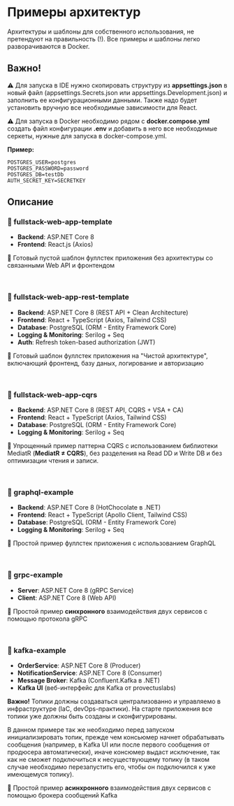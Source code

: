 ﻿# Примеры архитектур 

Архитектуры и шаблоны для собственного использования, не претендуют на правильность (!). Все примеры и шаблоны легко разворачиваются в Docker.
## Важно!

⚠️ Для запуска в IDE нужно скопировать структуру из **appsettings.json** в новый файл (appsettings.Secrets.json или appsettings.Development.json) и заполнить ее конфигурационными данными. Также надо будет установить вручную все необходимые зависимости для React.

⚠️ Для запуска в Docker необходимо рядом с **docker.compose.yml** создать файл конфигурации **.env** и добавить в него все необходимые серкеты, нужные для запуска в docker-compose.yml.

**Пример:**
```
POSTGRES_USER=postgres
POSTGRES_PASSWORD=password
POSTGRES_DB=testDb
AUTH_SECRET_KEY=SECRETKEY
```

## Описание

### 📁 fullstack-web-app-template

- **Backend**: ASP.NET Core 8
- **Frontend**: React.js (Axios)

📌 Готовый пустой шаблон фуллстек приложения без архитектуры со связанными Web API и фронтендом

<br>

### 📁 fullstack-web-app-rest-template

- **Backend**: ASP.NET Core 8 (REST API + Clean Architecture)
- **Frontend**: React + TypeScript (Axios, Tailwind CSS)
- **Database**: PostgreSQL (ORM - Entity Framework Core)
- **Logging & Monitoring**: Serilog + Seq
- **Auth**: Refresh token-based authorization (JWT)

📌 Готовый шаблон фуллстек приложения на "Чистой архитектуре", включающий фронтенд, базу даных, логирование и авторизацию

<br>

### 📁 fullstack-web-app-cqrs


- **Backend**: ASP.NET Core 8 (REST API, CQRS + VSA + CA)
- **Frontend**: React + TypeScript (Axios, Tailwind CSS)
- **Database**: PostgreSQL (ORM - Entity Framework Core)
- **Logging & Monitoring**: Serilog + Seq

📌 Упрощенный пример паттерна CQRS с использованием библиотеки MediatR (**MediatR ≠ CQRS**), без разделения на Read DD и Write DB и без оптимизации чтения и записи.

<br>

### 📁 graphql-example

- **Backend**: ASP.NET Core 8 (HotChocolate в .NET)
- **Frontend**: React + TypeScript (Apollo Client, Tailwind CSS)
- **Database**: PostgreSQL (ORM - Entity Framework Core)
- **Logging & Monitoring**: Serilog + Seq

📌 Простой пример фуллстек приложения с использованием GraphQL

<br>

### 📁 grpc-example


- **Server**: ASP.NET Core 8 (gRPC Service) 
- **Client**: ASP.NET Core 8 (Web API)

📌 Простой пример **синхронного** взаимодействия двух сервисов с помощью протокола gRPC

<br>

### 📁 kafka-example


- **OrderService**: ASP.NET Core 8 (Producer) 
- **NotificationService**: ASP.NET Core 8 (Consumer)
- **Message Broker**: Kafka (Confluent.Kafka в .NET)
- **Kafka UI** (веб-интерфейс для Kafka от provectuslabs)

**Важно!** Топики должны создаваться централизованно и управляемо в инфраструктуре (IaC, devOps-практики). На старте приложения все топики уже должны быть созданы и сконфигурированы.

В данном примере так же необходимо перед запуском инициализировать топик, прежде чем консьюмер начнет обрабатывать сообщения (например, в Kafka UI или после первого сообщения от продюсера автоматически), иначе консюмер выдаст исключение, так как не сможет подключиться к несуществующему топику (в таком случае необходимо перезапустить его, чтобы он подключился к уже имеющемуся топику).

📌 Простой пример **асинхронного** взаимодействия двух сервисов с помощью брокера сообщений Kafka
<br>
